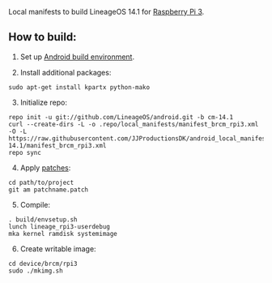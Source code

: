 Local manifests to build LineageOS 14.1 for [Raspberry Pi 3](http://konstakang.com/devices/rpi3/CM14.1).

How to build:
-------------

1. Set up [Android build environment](https://source.android.com/setup/initializing).

2. Install additional packages:

```
sudo apt-get install kpartx python-mako
```

3. Initialize repo:

```
repo init -u git://github.com/LineageOS/android.git -b cm-14.1
curl --create-dirs -L -o .repo/local_manifests/manifest_brcm_rpi3.xml -O -L https://raw.githubusercontent.com/JJProductionsDK/android_local_manifest/cm-14.1/manifest_brcm_rpi3.xml
repo sync
```

4. Apply [patches](https://github.com/lineage-rpi/android_local_manifest/tree/cm-14.1/patches):

```
cd path/to/project
git am patchname.patch
```

5. Compile:

```
. build/envsetup.sh
lunch lineage_rpi3-userdebug
mka kernel ramdisk systemimage
```

6. Create writable image:

```
cd device/brcm/rpi3
sudo ./mkimg.sh
```
